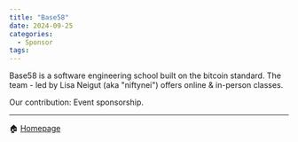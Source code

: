 ```yaml
---
title: "Base58"
date: 2024-09-25
categories:
  - Sponsor
tags:
---
```

Base58 is a software engineering school built on the bitcoin standard.
The team - led by Lisa Neigut (aka "niftynei") offers online & in-person classes.

Our contribution: Event sponsorship.

---

🏠 [Homepage](https://base58.info/)